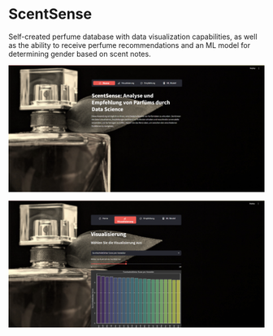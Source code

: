 # ScentSense
Self-created perfume database with data visualization capabilities, as well as the ability to receive perfume recommendations and an ML model for determining gender based on scent notes.

![Streamlit](scentsense1.png)

![Streamlit](scentsense2.png)
